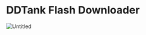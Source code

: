 # DDTank Flash Downloader

![Untitled](https://github.com/user-attachments/assets/7e3e49b6-1597-43c3-90e0-05126e09818d)
